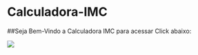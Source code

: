 # Calculadora-IMC

##Seja Bem-Vindo a Calculadora IMC para acessar Click abaixo:

<a href="https://lucasborgesdecarvalho.github.io/calculadora-imc/"><img src="https://img.shields.io/badge/Click Here-00a2ff?style=for-the-badge&logoColor=white" target="_blank"></a>
